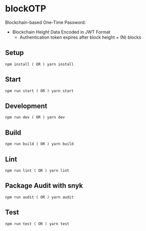 # blockOTP

Blockchain-based One-Time Password:

* Blockchain Height Data Encoded in JWT Format
  * Authentication token expires after block height + (N) blocks


## Setup

```
npm install ( OR ) yarn install
```

## Start

```
npm run start ( OR ) yarn start
```

## Development

```
npm run dev ( OR ) yarn dev
```

## Build

```
npm run build ( OR ) yarn build
```

## Lint

```
npm run lint ( OR ) yarn lint
```

## Package Audit with snyk

```
npm run audit ( OR ) yarn audit
```

## Test

```
npm run test ( OR ) yarn test
```
